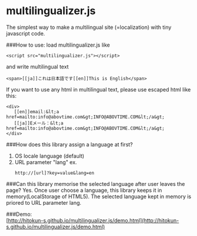 multilingualizer.js
===================

The simplest way to make a multilingual site (=localization) with tiny javascript code.  

###How to use:
load multilingualizer.js like

```
<script src="multilingualizer.js"></script>
```
and write multilingual text

```
<span>[[ja]]これは日本語です[[en]]This is English</span>
```

If you want to use any html in multilingual text, please use escaped html like this:

```
<div>
   [[en]]email:&lt;a href=mailto:info@abovtime.com&gt;INFO@ABOVTIME.COM&lt;/a&gt;
   [[ja]]Eメール：&lt;a href=mailto:info@abovtime.com&gt;INFO@ABOVTIME.COM&lt;/a&gt;
</div>
```

###How does this library assign a language at first?
1. OS locale language (default)
2. URL parameter "lang" ex.
   ```
   http://[url]?key=value&lang=en
   ```
###Can this library memorise the selected language after user leaves the page?
Yes. Once user choose a language, this library keeps it in memory(LocalStorage of HTML5).
The selected language kept in memory is priored to URL parameter lang.

###Demo:  
[http://hitokun-s.github.io/multilingualizer.js/demo.html](http://hitokun-s.github.io/multilingualizer.js/demo.html)  

